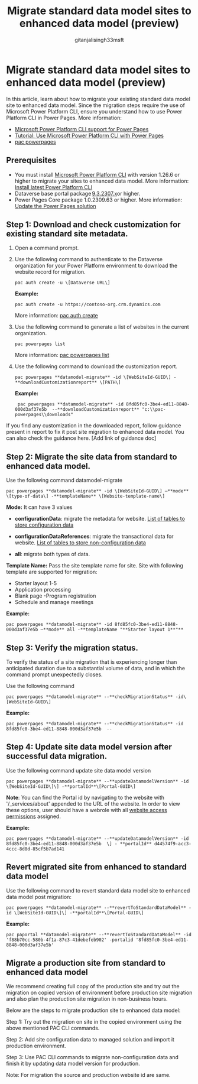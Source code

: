 ﻿---
title: Migrate standard data model sites to enhanced data model (preview)
description: Learn how to use the enhanced data model in a Power Pages site.
author:  gitanjalisingh33msft
ms.topic: conceptual
ms.custom: 
ms.date: 10/31/2023
ms.subservice:
ms.author: gisingh 
ms.reviewer: kkendrick
contributors:
    - gitanjalisingh33msft
    - professorkendrick
---

# Migrate standard data model sites to enhanced data model (preview)

In this article, learn about how to migrate your existing standard data model site to enhanced data model. Since the migration steps require the use of Microsoft Power Platform CLI, ensure you understand how to use Power Platform CLI in Power Pages. More information: 
- [Microsoft Power Platform CLI support for Power Pages](../configure/power-platform-cli.md)
- [Tutorial: Use Microsoft Power Platform CLI with Power Pages](../configure/power-platform-cli-tutorial.md)
- [pac powerpages](/power-platform/developer/cli/reference/powerpages)

## Prerequisites

- You must install [Microsoft Power Platform CLI](/power-platform/developer/cli/introduction#install-using-power-platform-tools-for-visual-studio-code) with version 1.26.6 or higher to migrate your sites to enhanced data model. More information: [Install latest Power Platform CLI](/power-platform/developer/cli/introduction#update-power-platform-cli-for-windowsmacoslinux)
- Dataverse base portal package [9.3.2307.x](/power-apps/maker/portals/versions/package-version-9.3.2209)or higher. 
- Power Pages Core package 1.0.2309.63 or higher. More information: [Update the Power Pages solution](update-solution.md)

## Step 1: Download and check customization for existing standard site metadata.

1. Open a command prompt.

1. Use the following command to authenticate to the Dataverse organization for your Power Platform environment to download the website record for migration.

    ```pac auth create -u \[Dataverse URL\]```

    **Example:**

    ```pac auth create -u https://contoso-org.crm.dynamics.com```

    More information: [pac auth create](/power-platform/developer/cli/reference/auth)

1. Use the following command to generate a list of websites in the current organization.

    ```pac powerpages list```

    More information: [pac powerpages list](/power-platform/developer/cli/reference/powerpages#pac-powerpages-list)

1. Use the following command to download the customization report.

    ```pac powerpages **datamodel-migrate** -id \[WebSiteId-GUID\] -**downloadCustomizationreport** \[PATH\]```

    **Example:**

   ``` pac powerpages **datamodel-migrate** -id 8fd85fc0-3be4-ed11-8848-000d3af37e5b  --**downloadCustomizationreport** "c:\\pac-powerpages\\downloads"```

If you find any customization in the downloaded report, follow guidance present in report to fix it post site migration to enhanced data model. You can also check the guidance here. \[Add link of guidance doc\]

## Step 2: Migrate the site data from standard to enhanced data model.

Use the following command datamodel-migrate

```pac powerpages **datamodel-migrate** -id \[WebSiteId-GUID\] –**mode** \[type-of-data\] -**templateName** \[Website-template-name\]```

**Mode:** It can have 3 values

- **configurationData**: migrate the metadata for website. [List of tables to store configuration data](enhanced-data-model.md#virtual-tables)

- **configurationDataReferences**: migrate the transactional data for website. [List of tables to store non-configuration data](enhanced-data-model.md#nonconfiguration-tables)

- **all**: migrate both types of data.

**Template Name:** Pass the site template name for site. Site with following template are supported for migration:

- Starter layout 1-5
- Application processing
- Blank page
-Program registration
- Schedule and manage meetings

**Example:**

```pac powerpages **datamodel-migrate** -id 8fd85fc0-3be4-ed11-8848-000d3af37e5b –**mode** all -**templateName "**Starter layout 1**"**```

## Step 3: Verify the migration status.

To verify the status of a site migration that is experiencing longer than anticipated duration due to a substantial volume of data, and in which the command prompt unexpectedly closes.

Use the following command 

```pac powerpages **datamodel-migrate** --**checkMigrationStatus** -id\[WebSiteId-GUID\]```

**Example:**

```pac powerpages **datamodel-migrate** --**checkMigrationStatus** -id 8fd85fc0-3be4-ed11-8848-000d3af37e5b  --```

## Step 4: Update site data model version after successful data migration.

Use the following command update site data model version

```pac powerpages **datamodel-migrate** --**updateDatamodelVersion** -id \[WebSiteId-GUID\]\] -**portalId**\[Portal-GUID\]```

**Note**: You can find the Portal id by navigating to the website with '/\_services/about' appended to the URL of the website. In order to view these options, user should have a webrole with all [website access permissions](../security/website-access-permission.md) assigned.

**Example:**

```pac powerpages **datamodel-migrate** --**updateDatamodelVersion** -id 8fd85fc0-3be4-ed11-8848-000d3af37e5b  \] - **portalId** d44574f9-acc3-4ccc-8d8d-85cf5b7ad141```

## Revert migrated site from enhanced to standard data model

Use the following command to revert standard data model site to enhanced data model post migration:

```pac powerpages **datamodel-migrate** --**revertToStandardDataModel** -id \[WebSiteId-GUID\]\] -**portalId**\[Portal-GUID\]```

**Example:**

```pac paportal **datamodel-migrate** --**revertToStandardDataModel** -id 'f88b70cc-580b-4f1a-87c3-41debefeb902' -portalid '8fd85fc0-3be4-ed11-8848-000d3af37e5b'```

## Migrate a production site from standard to enhanced data model

We recommend creating full copy of the production site and try out the migration on copied version of environment before production site migration and also plan the production site migration in non-business hours.

Below are the steps to migrate production site to enhanced data model:

Step 1: Try out the migration on site in the copied environment using the above mentioned PAC CLI commands.

Step 2: Add site configuration data to managed solution and import it production environment.

Step 3: Use PAC CLI commands to migrate non-configuration data and finish it by updating data model version for production.

Note: For migration the source and production website id are same.
